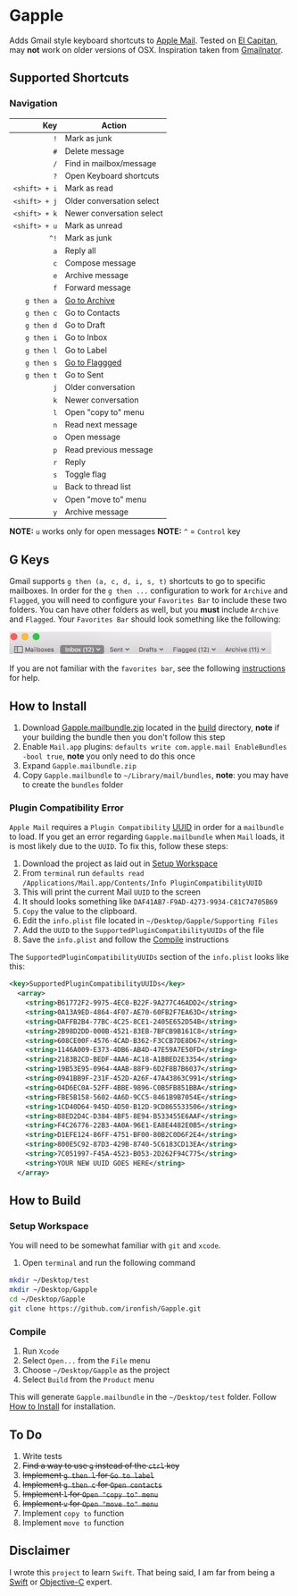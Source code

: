 # Gapple

Adds Gmail style keyboard shortcuts to [Apple Mail](http://www.apple.com/osx/apps/#mail). Tested on [El Capitan](http://www.apple.com/osx/), may **not** work on older versions of OSX. Inspiration taken from [Gmailnator](https://github.com/nompute/GMailinator).

## Supported Shortcuts

### Navigation

| Key | Action |
| ----: | ------ |
| `!` | Mark as junk |
| `#` | Delete message |
| `/` | Find in mailbox/message |
| `?` | Open Keyboard shortcuts |
| `<shift> + i` | Mark as read |
| `<shift> + j` | Older conversation select |
| `<shift> + k` | Newer conversation select |
| `<shift> + u` | Mark as unread |
| `^!` | Mark as junk |
| `a` | Reply all |
| `c` | Compose message |
| `e` | Archive message |
| `f` | Forward message |
| `g then a` | [Go to Archive](#g-keys) |
| `g then c` | Go to Contacts |
| `g then d` | Go to Draft |
| `g then i` | Go to Inbox |
| `g then l` | Go to Label |
| `g then s` | [Go to Flaggged](#g-keys) |
| `g then t` | Go to Sent |
| `j` | Older conversation |
| `k` | Newer conversation |
| `l` | Open "copy to" menu |
| `n` | Read next message |
| `o` | Open message |
| `p` | Read previous message |
| `r` | Reply |
| `s` | Toggle flag |
| `u` | Back to thread list |
| `v` | Open "move to" menu |
| `y` | Archive message |

**NOTE:** `u` works only for open messages
**NOTE:** `^` = `Control` key

## G Keys

Gmail supports `g then (a, c, d, i, s, t)` shortcuts to go to specific mailboxes. In order for the `g then ...` configuration to work for `Archive` and `Flagged`, you will need to configure your `Favorites Bar` to include these two folders. You can have other folders as well, but you **must** include `Archive` and `Flagged`. Your `Favorites Bar` should look something like the following:

![favorites bar](images/favorites_bar.png)

If you are not familiar with the `favorites bar`, see the following [instructions](https://support.apple.com/kb/PH22268?locale=en_US&viewlocale=en_US) for help.

## How to Install

1. Download [Gapple.mailbundle.zip](build/Gapple.mailbundle.zip) located in the [build](build) directory, **note** if your building the bundle then you don't follow this step
2. Enable `Mail.app` plugins: `defaults write com.apple.mail EnableBundles -bool true`, **note** you only need to do this once
3. Expand `Gapple.mailbundle.zip`
4. Copy `Gapple.mailbundle` to `~/Library/mail/bundles`, **note**: you may have to create the `bundles` folder

### Plugin Compatibility Error

`Apple Mail` requires a `Plugin Compatibility` [UUID](https://en.wikipedia.org/wiki/Universally_unique_identifier) in order for a `mailbundle` to load. If you get an error regarding `Gapple.mailbundle` when `Mail` loads, it is most likely due to the `UUID`. To fix this, follow these steps:

1. Download the project as laid out in [Setup Workspace](#setup-workspace)
2. From `terminal` run `defaults read /Applications/Mail.app/Contents/Info PluginCompatibilityUUID`
3. This will print the current Mail `UUID` to the screen
4. It should looks something like `DAF41AB7-F9AD-4273-9934-C81C74705B69`
5. `Copy` the value to the clipboard.
6. Edit the `info.plist` file located in `~/Desktop/Gapple/Supporting Files`
7. Add the `UUID` to the `SupportedPluginCompatibilityUUIDs` of the file
8. Save the `info.plist` and follow the [Compile](#compile) instructions

The `SupportedPluginCompatibilityUUIDs` section of the `info.plist` looks like this:

```xml
<key>SupportedPluginCompatibilityUUIDs</key>
  <array>
    <string>B61772F2-9975-4EC0-B22F-9A277C46ADD2</string>
    <string>0A13A9ED-4864-4F07-AE70-60FB2F7EA63D</string>
    <string>DAFFB2B4-77BC-4C25-8CE1-2405E652D54B</string>
    <string>2B98D2DD-000B-4521-83EB-7BFCB9B161C8</string>
    <string>608CE00F-4576-4CAD-B362-F3CCB7DE8D67</string>
    <string>1146A009-E373-4DB6-AB4D-47E59A7E50FD</string>
    <string>2183B2CD-BEDF-4AA6-AC18-A1BBED2E3354</string>
    <string>19B53E95-0964-4AAB-88F9-6D2F8B7B6037</string>
    <string>0941BB9F-231F-452D-A26F-47A43863C991</string>
    <string>04D6EC0A-52FF-4BBE-9896-C0B5FB851BBA</string>
    <string>FBE5B158-5602-4A6D-9CC5-8461B9B7054E</string>
    <string>1CD40D64-945D-4D50-B12D-9CD865533506</string>
    <string>88ED2D4C-D384-4BF5-8E94-B533455E6AAF</string>
    <string>F4C26776-22B3-4A0A-96E1-EA8E4482E0B5</string>
    <string>D1EFE124-86FF-4751-BF00-80B2C0D6F2E4</string>
    <string>800E5C92-87D3-429B-8740-5C6183CD13EA</string>
    <string>7C051997-F45A-4523-B053-2D262F94C775</string>
    <string>YOUR NEW UUID GOES HERE</string>
  </array>
```

## How to Build

### Setup Workspace

You will need to be somewhat familiar with `git` and `xcode`.

1. Open `terminal` and run the following command
```bash
mkdir ~/Desktop/test
mkdir ~/Desktop/Gapple
cd ~/Desktop/Gapple
git clone https://github.com/ironfish/Gapple.git
```

### Compile

1. Run `Xcode`
2. Select `Open...` from the `File` menu
3. Choose `~/Desktop/Gapple` as the project
4. Select `Build` from the `Product` menu

This will generate `Gapple.mailbundle` in the `~/Desktop/test` folder. Follow [How to Install](#how-to-install) for installation.

## To Do

1. Write tests
2. ~~Find a way to use `g` instead of the `ctrl` key~~
3. ~~Implement `g then l` for `Go to label`~~
4. ~~Implement `g then c` for `Open contacts`~~
5. ~~Implement `l` for `Open "copy to" menu`~~
6. ~~Implement `v` for `Open "move to" menu`~~
7. Implement `copy to` function
8. Implement `move to` function

## Disclaimer

I wrote this `project` to learn `Swift`. That being said, I am far from being a [Swift](https://developer.apple.com/library/ios/documentation/Swift/Conceptual/Swift_Programming_Language/) or [Objective-C](https://developer.apple.com/library/mac/documentation/Cocoa/Conceptual/ProgrammingWithObjectiveC/Introduction/Introduction.html) expert.
